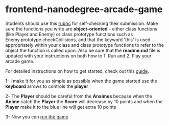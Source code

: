frontend-nanodegree-arcade-game
===============================

Students should use this [rubric](https://review.udacity.com/#!/projects/2696458597/rubric) for self-checking their submission. Make sure the functions you write are **object-oriented** - either class functions (like Player and Enemy) or class prototype functions such as Enemy.prototype.checkCollisions, and that the keyword 'this' is used appropriately within your class and class prototype functions to refer to the object the function is called upon. Also be sure that the **readme.md** file is updated with your instructions on both how to 1. Run and 2. Play your arcade game.

For detailed instructions on how to get started, check out this [guide](https://docs.google.com/document/d/1v01aScPjSWCCWQLIpFqvg3-vXLH2e8_SZQKC8jNO0Dc/pub?embedded=true).

1- I make it for you as simple as possible when the game started use the **keyboard** arrows to controls the **player**


2- The **Player** should be careful from the **Anaimes** because when the **Anime** catch the **Player** the **Score** will decrease by 10 points and when the **Player** make it to the blue line will get extra 10 points

3- Now you can [run the game](https://ferasbinhussain.000webhostapp.com/Arcade%20Game/)